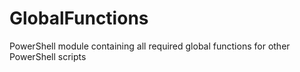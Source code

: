 # GlobalFunctions
PowerShell module containing all required global functions for other PowerShell scripts
